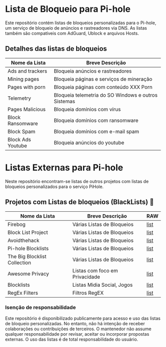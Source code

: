 # Lista de Bloqueio para Pi-hole 
Este repositório contém listas de bloqueios personalizadas para o Pi-hole, um serviço de bloqueio de anúncios e rastreadores via DNS. As listas também são compatíveis com AdGuard, Ublock e arquivos Hosts.

## Detalhes das listas de bloqueios
| Nome da Lista      | Breve Descrição                                     | 
|--------------------|-----------------------------------------------------|
| Ads and trackers   | Bloqueia anúncios e rastreadores                    |  
| Mining pages       | Bloqueia páginas e serviços de mineração            | 
| Pages with porn    | Bloqueia páginas com conteúdo XXX Porn              | 
| Telemetry          | Bloqueia telemetria do SO Windows e outros Sistemas |
| Pages Malicious    | Bloqueia domínios com vírus                         |
| Block Ransomware   | Bloqueia domínios com ransomware                    |
| Block Spam         | Bloqueia domínios com e-mail spam                   |
| Block Ads Youtube  | Bloqueia anúncios do youtube                        | 


# Listas Externas para Pi-hole 
Neste repositório encontram-se listas de outros projetos com listas de bloqueios personalizados para o serviço PiHole.

## Projetos com Listas de bloqueios (BlackLists) 📖
| Nome da Lista                | Breve Descrição                | RAW                                                              |
|------------------------------|--------------------------------|------------------------------------------------------------------|
| Firebog                      | Várias Listas de Bloqueios     | [list](https://firebog.net)                                      |
| Block List Project           | Várias Listas de Bloqueios     | [list](https://github.com/blocklistproject/Lists)                | 
| Avoidthehack                 | Várias Listas de Bloqueios     | [list](https://avoidthehack.com/best-pihole-blocklists)          | 
| Pi-hole Blocklists           | Várias Listas de Bloqueios     | [list](https://github.com/topics/pihole-blocklists)              | 
| The Big Blocklist Collection | Várias Listas de Bloqueios     | [list](https://github.com/sefinek24/PiHole-Blocklist-Collection) |
| Awesome Privacy              | Listas com foco em Privacidade | [list](https://github.com/pluja/awesome-privacy)                 |
| Blocklists                   | Listas Midia Social, Jogos     | [list](https://github.com/nickoppen/pihole-blocklists)           |
| RegEx Filters                | Filtros RegEX                  | [list](https://github.com/slyfox1186/pihole-regex)               |


### Isenção de responsabilidade
Este repositório é disponibilizado publicamente para acesso e uso das listas de bloqueio personalizadas. No entanto, não há intenção de receber colaborações ou contribuições de terceiros. O mantenedor não assume qualquer responsabilidade por revisar, aceitar ou incorporar propostas externas. O uso das listas é de total responsabilidade do usuário.
